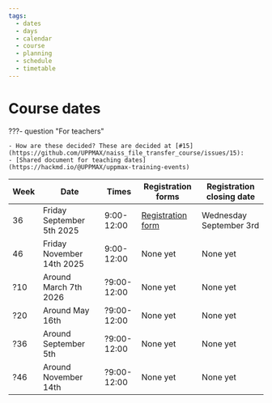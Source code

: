 ```yaml
---
tags:
  - dates
  - days
  - calendar
  - course
  - planning
  - schedule
  - timetable
---
```


# Course dates

???- question "For teachers"

    - How are these decided? These are decided at [#15](https://github.com/UPPMAX/naiss_file_transfer_course/issues/15):
    - [Shared document for teaching dates](https://hackmd.io/@UPPMAX/uppmax-training-events)

<!-- markdownlint-disable MD013 --><!-- Tables cannot be split up over lines, hence will break 80 characters per line -->

Week|Date                     |Times      |Registration forms  |Registration closing date
----|-------------------------|-----------|--------------------|-----
36  |Friday September 5th 2025|9:00-12:00 |[Registration form](https://docs.google.com/forms/d/e/1FAIpQLSeKPn-w7a-uoC35aGCrU_2b2ZCfOCGsFSgN4iZzdly6skaIuw/viewform) |Wednesday September 3rd
46  |Friday November 14th 2025|9:00-12:00 |None yet|None yet
?10 |Around March 7th 2026    |?9:00-12:00|None yet|None yet
?20 |Around May 16th          |?9:00-12:00|None yet|None yet
?36 |Around September 5th     |?9:00-12:00|None yet|None yet
?46 |Around November 14th     |?9:00-12:00|None yet|None yet

<!-- markdownlint-enable MD013 -->
